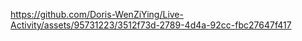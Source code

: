 

https://github.com/Doris-WenZiYing/Live-Activity/assets/95731223/3512f73d-2789-4d4a-92cc-fbc27647f417

